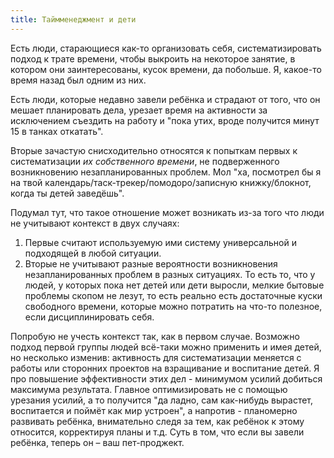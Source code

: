 ```yaml
---
title: Таймменеджмент и дети
---
```


Есть люди, старающиеся как-то организовать себя, систематизировать подход к трате времени, чтобы выкроить на некоторое занятие, в котором они заинтересованы, кусок времени, да побольше. Я, какое-то время назад был одним из них.

Есть люди, которые недавно завели ребёнка и страдают от того, что он мешает планировать дела, урезает время на активности за исключением съездить на работу и "пока утих, вроде получится минут 15 в танках откатать".

Вторые зачастую снисходительно относятся к попыткам первых к систематизации _их собственного времени_, не подверженного возникновению незапланированных проблем. Мол "ха, посмотрел бы я на твой календарь/таск-трекер/помодоро/записную книжку/блокнот, когда ты детей заведёшь".

Подумал тут, что такое отношение может возникать из-за того что люди не учитывают контекст в двух случаях:

1. Первые считают используемую ими систему универсальной и подходящей в любой ситуации.
2. Вторые не учитывают разные вероятности возникновения незапланированных проблем в разных ситуациях. То есть то, что у людей, у которых пока нет детей или дети выросли, мелкие бытовые проблемы скопом не лезут, то есть реально есть достаточные куски свободного времени, которые можно потратить на что-то полезное, если дисциплинировать себя.

Попробую не учесть контекст так, как в первом случае. Возможно подход первой группы людей всё-таки можно применить и имея детей, но несколько изменив: активность для систематизации меняется с работы или сторонних проектов на взращивание и воспитание детей. Я про повышение эффективности этих дел - минимумом усилий добиться максимума результата. Главное оптимизировать не с помощью урезания усилий, а то получится "да ладно, сам как-нибудь вырастет, воспитается и поймёт как мир устроен", а напротив - планомерно развивать ребёнка, внимательно следя за тем, как ребёнок к этому относится, корректируя планы и т.д. Суть в том, что если вы завели ребёнка, теперь он – ваш пет-проджект.
